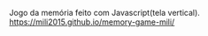 Jogo da memória feito com Javascript(tela vertical).
</br>
https://mili2015.github.io/memory-game-mili/
